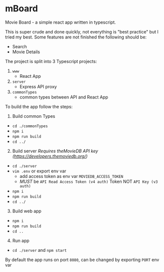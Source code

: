 # mBoard

Movie Board - a simple react app written in typescript.

This is super crude and done quickly, not everything is "best practice" but I tried my best. Some features are not finished the following should be:

- Search
- Movie Details

The project is split into 3 Typescript projects:

1. `www`
   - React App
2. `server`
   - Express API proxy
3. `commonTypes`
   - common types between API and React App

To build the app follow the steps:

1. Build common Types

- `cd ./commonTypes`
- `npm i`
- `npm run build`
- `cd ../`

2. Build server _Requires theMovieDB API key (https://developers.themoviedb.org/)_

- `cd ./server`
- `vim .env` or export env var
  - add access token as env var `MOVIEDB_ACCESS_TOKEN`
  - _MUST_ be `API Read Access Token (v4 auth)` Token NOT `API Key (v3 auth)`
- `npm i`
- `npm run build`
- `cd ../`

3. Build web app

- `npm i`
- `npm run build`
- `cd ..`

4. Run app

- `cd ./server` and `npm start`

By default the app runs on port `8080`, can be changed by exporting `PORT` env var
